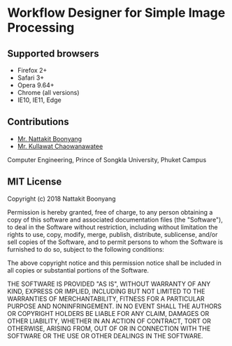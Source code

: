 # Workflow Designer for Simple Image Processing

## Supported browsers

- Firefox 2+
- Safari 3+
- Opera 9.64+
- Chrome (all versions)
- IE10, IE11, Edge

## Contributions

- [Mr. Nattakit Boonyang](https://www.linkedin.com/in/nattakit-boonyang-3188b5157)
- [Mr. Kullawat Chaowanawatee](https://www.linkedin.com/in/kullawat-chaowanawatee-3625687b)

Computer Engineering, Prince of Songkla University, Phuket Campus

## MIT License

Copyright (c) 2018 Nattakit Boonyang

Permission is hereby granted, free of charge, to any person obtaining a copy
of this software and associated documentation files (the "Software"), to deal
in the Software without restriction, including without limitation the rights
to use, copy, modify, merge, publish, distribute, sublicense, and/or sell
copies of the Software, and to permit persons to whom the Software is
furnished to do so, subject to the following conditions:

The above copyright notice and this permission notice shall be included in all
copies or substantial portions of the Software.

THE SOFTWARE IS PROVIDED "AS IS", WITHOUT WARRANTY OF ANY KIND, EXPRESS OR
IMPLIED, INCLUDING BUT NOT LIMITED TO THE WARRANTIES OF MERCHANTABILITY,
FITNESS FOR A PARTICULAR PURPOSE AND NONINFRINGEMENT. IN NO EVENT SHALL THE
AUTHORS OR COPYRIGHT HOLDERS BE LIABLE FOR ANY CLAIM, DAMAGES OR OTHER
LIABILITY, WHETHER IN AN ACTION OF CONTRACT, TORT OR OTHERWISE, ARISING FROM,
OUT OF OR IN CONNECTION WITH THE SOFTWARE OR THE USE OR OTHER DEALINGS IN THE
SOFTWARE.
